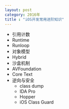 ```yaml
---
layout: post
category: 2016年
title : "iOS开发常用进阶知识"
---
```


- 引用计数
- Runtime
- Runloop
- 对象模型
- Hybrid
- 沙盒机制
- AVFoundation
- Core Text
- 逆向与安全
  - class dump
  - IDA Pro
  - Hopper
  - iOS Class Guard